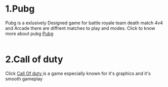 <html>
    <head>
        <title>Gaming</title>
        <body>
            <h1>1.Pubg</h1>
            Pubg is a exlusively Designed game for battle royale team death match 4v4 and Arcade there are diffrent matches to play and modes. Click to know more about pubg <a href="https://en.wikipedia.org/wiki/PlayerUnknown%27s_Battlegrounds" target="_blank">Pubg</a><br><br>
            <h1>2.Call of duty</h1>
          Click  <a href="https://en.wikipedia.org/wiki/Call_of_Duty" target="_blank">Call Of duty </a> is a game especially known for it's graphics and it's smooth gameplay 
       </body>
    </head>
</html>
